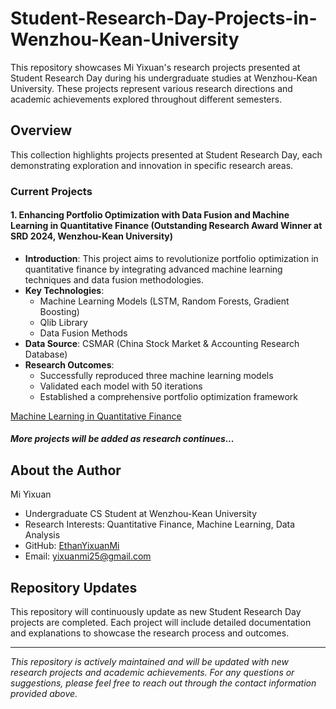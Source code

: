 # Student-Research-Day-Projects-in-Wenzhou-Kean-University

This repository showcases Mi Yixuan's research projects presented at Student Research Day during his undergraduate studies at Wenzhou-Kean University. These projects represent various research directions and academic achievements explored throughout different semesters.

## Overview

This collection highlights projects presented at Student Research Day, each demonstrating exploration and innovation in specific research areas.

### Current Projects

#### 1. Enhancing Portfolio Optimization with Data Fusion and Machine Learning in Quantitative Finance (Outstanding Research Award Winner at SRD 2024, Wenzhou-Kean University)
- **Introduction**: This project aims to revolutionize portfolio optimization in quantitative finance by integrating advanced machine learning techniques and data fusion methodologies.
- **Key Technologies**:
  - Machine Learning Models (LSTM, Random Forests, Gradient Boosting)
  - Qlib Library
  - Data Fusion Methods
- **Data Source**: CSMAR (China Stock Market & Accounting Research Database)
- **Research Outcomes**: 
  - Successfully reproduced three machine learning models
  - Validated each model with 50 iterations
  - Established a comprehensive portfolio optimization framework

[Machine Learning in Quantitative Finance](https://github.com/EthanYixuanMi/Machine-Learning-in-Quantitative-Finance)


#### *More projects will be added as research continues...*

## About the Author

Mi Yixuan
- Undergraduate CS Student at Wenzhou-Kean University
- Research Interests: Quantitative Finance, Machine Learning, Data Analysis
- GitHub: [EthanYixuanMi](https://github.com/EthanYixuanMi)
- Email: yixuanmi25@gmail.com


## Repository Updates

This repository will continuously update as new Student Research Day projects are completed. Each project will include detailed documentation and explanations to showcase the research process and outcomes.

---
*This repository is actively maintained and will be updated with new research projects and academic achievements. For any questions or suggestions, please feel free to reach out through the contact information provided above.*
